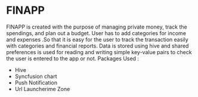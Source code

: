 # FINAPP
FINAPP is created with the purpose of managing private money,
track the spendings, and plan out a budget. User has to add
categories for income and expenses .So that it is easy for the user
to track the transaction easily with categories and financial
reports. Data is stored using hive and shared preferences is used
for reading and writing simple key-value pairs to check the user is
entered to the app or not.
Packages Used :
- Hive
- Syncfusion chart
- Push Notification
- Url Launcherime Zone
